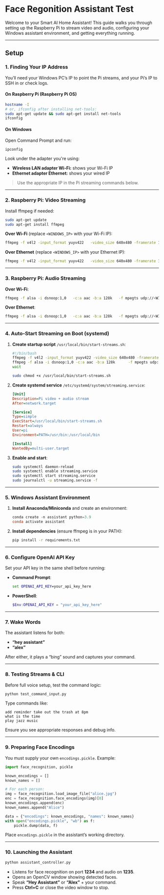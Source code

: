# Face Regonition Assistant Test

Welcome to your Smart AI Home Assistant! This guide walks you through setting up the Raspberry Pi to stream video and audio, configuring your Windows assistant environment, and getting everything running.

---

## Setup

### 1. Finding Your IP Address

You’ll need your Windows PC’s IP to point the Pi streams, and your Pi’s IP to SSH in or check logs.

#### On Raspberry Pi (Raspberry Pi OS)
```bash
hostname -I
# or, ifconfig after installing net-tools:
sudo apt-get update && sudo apt-get install net-tools
ifconfig
```


#### On Windows
Open Command Prompt and run:
```cmd
ipconfig
```
Look under the adapter you're using:
- **Wireless LAN adapter Wi-Fi:** shows your Wi-Fi IP 
- **Ethernet adapter Ethernet:** shows your wired IP 

> Use the appropriate IP in the Pi streaming commands below.

---

### 2. Raspberry Pi: Video Streaming

Install ffmpeg if needed:
```bash
sudo apt-get update
sudo apt-get install ffmpeg
```

**Over Wi-Fi** (replace `<WINDOWS_IP>` with your Wi-Fi IP):
```bash
ffmpeg -f v4l2 -input_format yuyv422   -video_size 640x480 -framerate 15   -i /dev/video0   -c:v libx264 -preset ultrafast -tune zerolatency -g 30 -bf 0   -pix_fmt yuv420p -f mpegts udp://<WINDOWS_IP>:1234
```

**Over Ethernet** (replace `<WINDOWS_IP>` with your Ethernet IP):
```bash
ffmpeg -f v4l2 -input_format yuyv422   -video_size 640x480 -framerate 15   -i /dev/video0   -c:v libx264 -preset ultrafast -tune zerolatency -g 30 -bf 0   -pix_fmt yuv420p -f mpegts udp://<WINDOWS_IP>:1234
```

---

### 3. Raspberry Pi: Audio Streaming

**Over Wi-Fi**:
```bash
ffmpeg -f alsa -i dsnoop:1,0   -c:a aac -b:a 128k   -f mpegts udp://<WINDOWS_IP>:1235
```

**Over Ethernet**:
```bash
ffmpeg -f alsa -i dsnoop:1,0   -c:a aac -b:a 128k   -f mpegts udp://<WINDOWS_IP>:1235
```

---

### 4. Auto-Start Streaming on Boot (systemd)

1. **Create startup script** `/usr/local/bin/start-streams.sh`:
   ```bash
   #!/bin/bash
   ffmpeg -f v4l2 -input_format yuyv422 -video_size 640x480 -framerate 15      -i /dev/video0 -c:v libx264 -preset ultrafast -tune zerolatency -g 30 -bf 0      -pix_fmt yuv420p -f mpegts udp://<WINDOWS_IP>:1234 &
   ffmpeg -f alsa -i dsnoop:1,0 -c:a aac -b:a 128k      -f mpegts udp://<WINDOWS_IP>:1235 &
   wait
   ```
   ```bash
   sudo chmod +x /usr/local/bin/start-streams.sh
   ```

2. **Create systemd service** `/etc/systemd/system/streaming.service`:
   ```ini
   [Unit]
   Description=Pi video + audio stream
   After=network.target

   [Service]
   Type=simple
   ExecStart=/usr/local/bin/start-streams.sh
   Restart=always
   User=pi
   Environment=PATH=/usr/bin:/usr/local/bin

   [Install]
   WantedBy=multi-user.target
   ```
3. **Enable and start**:
   ```bash
   sudo systemctl daemon-reload
   sudo systemctl enable streaming.service
   sudo systemctl start streaming.service
   sudo journalctl -u streaming.service -f
   ```

---

### 5. Windows Assistant Environment

1. **Install Anaconda/Miniconda** and create an environment:
   ```powershell
   conda create -n assistant python=3.9
   conda activate assistant
   ```

2. **Install dependencies** (ensure ffmpeg is in your PATH):
   ```bash
   pip install -r requirements.txt
   ```

---

### 6. Configure OpenAI API Key

Set your API key in the same shell before running:

- **Command Prompt**:
  ```cmd
  set OPENAI_API_KEY=your_api_key_here
  ```
- **PowerShell**:
  ```powershell
  $Env:OPENAI_API_KEY = "your_api_key_here"
  ```

---

### 7. Wake Words

The assistant listens for both:
- **“hey assistant”**
- **“alex”**

After either, it plays a “bing” sound and captures your command.

---

### 8. Testing Streams & CLI

Before full voice setup, test the command logic:

```bash
python test_command_input.py
```

Type commands like:
```
add reminder take out the trash at 8pm
what is the time
play jazz music
```

Ensure you see appropriate responses and debug info.

---

### 9. Preparing Face Encodings

You must supply your own `encodings.pickle`. Example:

```python
import face_recognition, pickle

known_encodings = []
known_names = []

# For each person:
img = face_recognition.load_image_file("alice.jpg")
enc = face_recognition.face_encodings(img)[0]
known_encodings.append(enc)
known_names.append("Alice")

data = {"encodings": known_encodings, "names": known_names}
with open("encodings.pickle", "wb") as f:
    pickle.dump(data, f)
```

Place `encodings.pickle` in the assistant’s working directory.

---

### 10. Launching the Assistant

```bash
python assistant_controller.py
```

- Listens for face recognition on port **1234** and audio on **1235**.
- Opens an OpenCV window showing detected faces.
- Speak **“Hey Assistant”** or **“Alex”** + your command.
- Press **Ctrl+C** or close the video window to stop.
